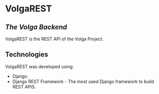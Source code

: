# VolgaREST
## _The Volga Backend_
VolgaREST is the REST API of the Volga Project.
## Technologies
VolgaREST was developed using:
- Django.
- Django REST Framework - The most used Django framework to build REST APIS.
